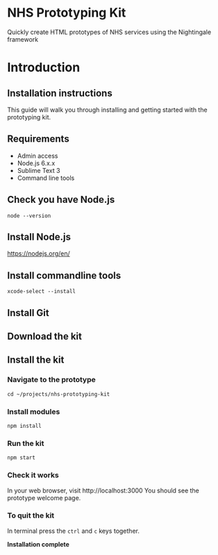 # NHS Prototyping Kit
Quickly create HTML prototypes of NHS services using the Nightingale framework

# Introduction


## Installation instructions

This guide will walk you through installing and getting started with the prototyping kit.

## Requirements

- Admin access
- Node.js 6.x.x
- Sublime Text 3
- Command line tools

## Check you have Node.js

```node --version```

## Install Node.js
https://nodejs.org/en/

## Install commandline tools
```xcode-select --install```

## Install Git

## Download the kit

## Install the kit

### Navigate to the prototype
```cd ~/projects/nhs-prototyping-kit```

### Install modules
```npm install```

### Run the kit
```npm start```

### Check it works

In your web browser, visit http://localhost:3000
You should see the prototype welcome page.

### To quit the kit

In terminal press the `ctrl` and `c` keys together.

**Installation complete**
